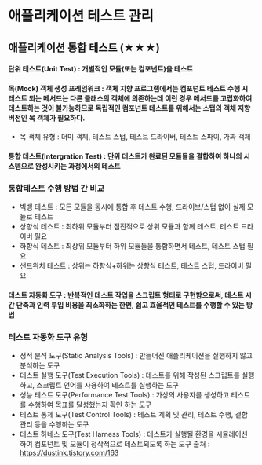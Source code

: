 # 애플리케이션 테스트 관리
## 애플리케이션 통합 테스트 (★★★)
#### 단위 테스트(Unit Test) : 개별적인 모듈(또는 컴포넌트)을 테스트
#### 목(Mock) 객체 생성 프레임워크 : 객체 지향 프로그램에서는 컴포넌트 테스트 수행 시 테스트 되는 메서드는 다른 클래스의 객체에 의존하는데 이런 경우 메서드를 고립화하여 테스트하는 것이 불가능하므로 독립적인 컴포넌트 테스트를 위해서는 스텁의 객체 지향 버전인 목 객체가 필요하다.
- 목 객체 유형 : 더미 객체, 테스트 스텁, 테스트 드라이버, 테스트 스파이, 가짜 객체
#### 통합 테스트(Intergration Test) : 단위 테스트가 완료된 모듈들을 결합하여 하나의 시스템으로 완성시키는 과정에서의 테스트
### 통합테스트 수행 방법 간 비교
- 빅뱅 테스트 : 모든 모듈을 동시에 통합 후 테스트 수행, 드라이브/스텁 없이 실제 모듈로 테스트
- 상향식 테스트 : 최하위 모듈부터 점진적으로 상위 모듈과 함께 테스트, 테스트 드라이버 필요
- 하향식 테스트 : 최상위 모듈부터 하위 모듈들을 통합하면서 테스트, 테스트 스텁 필요
- 샌드위치 테스트 : 상위는 하향식+하위는 상향식 테스트, 테스트 스텁, 드라이버 필요
#### 테스트 자동화 도구 : 반복적인 테스트 작업을 스크립트 형태로 구현함으로써, 테스트 시간 단축과 인력 투입 비용을 최소화하는 한편, 쉽고 효율적인 테스트를 수행할 수 있는 방법
### 테스트 자동화 도구 유형
- 정적 분석 도구(Static Analysis Tools) : 만들어진 애플리케이션을 실행하지 않고 분석하는 도구
- 테스트 실행 도구(Test Execution Tools) : 테스트를 위해 작성된 스크립트를 실행하고, 스크립트 언어를 사용하여 테스트를 실행하는 도구
- 성능 테스트 도구(Performance Test Tools) : 가상의 사용자를 생성하고 테스트를 수행하여 목표를 달성했는지 확인 하는 도구
- 테스트 통제 도구(Test Control Tools) : 테스트 계획 및 관리, 테스트 수행, 결함 관리 등을 수행하는 도구
- 테스트 하네스 도구(Test Harness Tools) : 테스트가 실행될 환경을 시뮬레이션 하여 컴포넌트 및 모듈이 정삭적으로 테스트되도록 하는 도구
출처 : https://dustink.tistory.com/163
